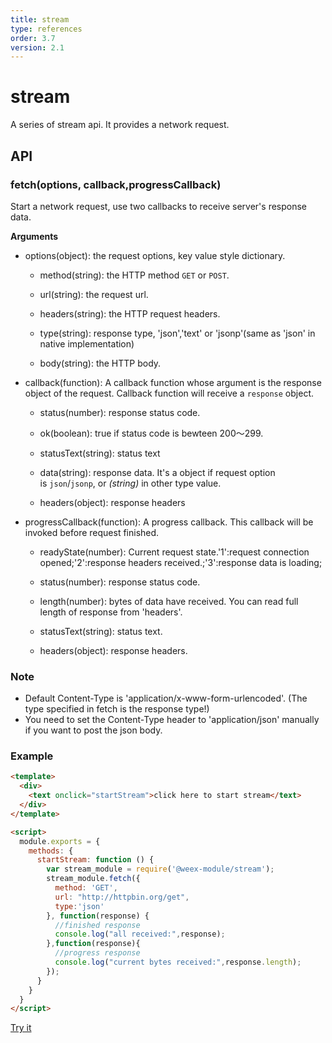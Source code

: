 ```yaml
---
title: stream
type: references
order: 3.7
version: 2.1
---
```


# stream

A series of stream api. It provides a network request.

## API

### fetch(options, callback,progressCallback)

Start a network request, use two callbacks to receive server's response data.

**Arguments**

* options(object): the request options, key value style dictionary.

    * method(string): the HTTP method `GET` or `POST`.

    * url(string): the request url.

    * headers(string): the HTTP request headers.

    * type(string): response type, 'json','text' or 'jsonp'(same as 'json' in native implementation)

    * body(string): the HTTP body.

* callback(function): A callback function whose argument is the response object of the request. Callback function will receive a `response` object.

    * status(number): response status code.

    * ok(boolean): true if status code is bewteen 200～299.

    * statusText(string): status text

    * data(string): response data. It's a object if request option is `json`/`jsonp`, or *(string)* in other type value.

    * headers(object): response headers

* progressCallback(function):  A progress callback. This callback will be invoked before request finished.

    * readyState(number): Current request state.'1':request connection opened;'2':response headers received.;'3':response data is loading;

    * status(number): response status code.

    * length(number): bytes of data have received. You can read full length of response from 'headers'.

    * statusText(string): status text.

    * headers(object): response headers.

### Note

 - Default Content-Type is 'application/x-www-form-urlencoded'. (The type specified in fetch is the response type!)
 - You need to set the Content-Type header to 'application/json' manually if you want to post the json body.

### Example

```html
<template>
  <div>
    <text onclick="startStream">click here to start stream</text>
  </div>
</template>

<script>
  module.exports = {
    methods: {
      startStream: function () {
        var stream_module = require('@weex-module/stream');
        stream_module.fetch({
          method: 'GET',
          url: "http://httpbin.org/get",
          type:'json'
        }, function(response) {
          //finished response
          console.log("all received:",response);
        },function(response){
          //progress response
          console.log("current bytes received:",response.length);
        });
      }
    }
  }
</script>
```
[Try it](http://dotwe.org/6e4ede64fdfe070b9696cc4cc3bdd086)
